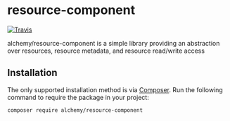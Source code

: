 # resource-component

[![Travis](https://img.shields.io/travis/alchemy-fr/resource-component.svg?style=flat-square)](https://travis-ci.org/alchemy-fr/resource-component)

alchemy/resource-component is a simple library providing an abstraction over resources, resource metadata, 
and resource read/write access

## Installation

The only supported installation method is via [Composer](https://getcomposer.org). Run the following command to require the package in your project:

```
composer require alchemy/resource-component
```
